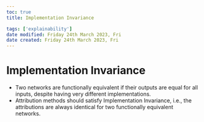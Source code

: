 ```yaml
---
toc: true
title: Implementation Invariance

tags: ['explainability']
date modified: Friday 24th March 2023, Fri
date created: Friday 24th March 2023, Fri
---
```


# Implementation Invariance


- Two networks are functionally equivalent if their outputs are equal for all inputs, despite having very different implementations.
- Attribution methods should satisfy Implementation Invariance, i.e., the attributions are always identical for two functionally equivalent networks.



